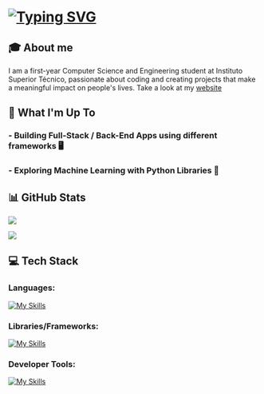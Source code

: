 # [![Typing SVG](https://readme-typing-svg.demolab.com?font=Markdown&weight=100&size=30&pause=1000&color=FFFFFF&background=781CFF00&width=435&lines=Hello!+I'm+Afonso+Manata+%F0%9F%91%8B;I'm+a+CS+Student++%F0%9F%92%BB)](https://afonsomanata.com)

## 🎓 About me 
  I am a first-year Computer Science and Engineering student at Instituto Superior Técnico, passionate about coding and creating projects that make a meaningful impact on people's lives. Take a look at my [website](https://afonsomanata.com)


## 🚀 What I'm Up To

### - Building Full-Stack / Back-End Apps using different frameworks 🖥️

### - Exploring Machine Learning with Python Libraries 🤖 

## 📊 GitHub Stats


![](https://nirzak-streak-stats.vercel.app/?user=AfonsoManata&theme=dark&hide_border=false)<br/>

[![](https://visitcount.itsvg.in/api?id=AfonsoManata&icon=0&color=0)](https://visitcount.itsvg.in)


## 💻 Tech Stack
### Languages: 
[![My Skills](https://skillicons.dev/icons?i=go,py,ts,js,c,html,css)](https://afonsomanata.com)
### Libraries/Frameworks: 
[![My Skills](https://skillicons.dev/icons?i=postgres,nodejs,express,react,sqlite,docker)](https://afonsomanata.com)
### Developer Tools: 
[![My Skills](https://skillicons.dev/icons?i=git,postman,neovim,github)](https://afonsomanata.com)
 
